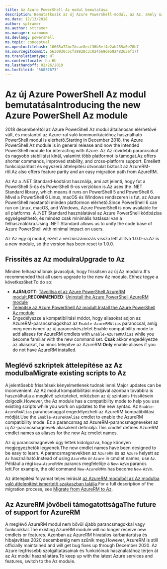 ```yaml
---
title: Az Azure PowerShell Az modul bemutatása
description: Bemutatkozik az új Azure PowerShell-modul, az Az, amely az AzureRM modult váltja le.
ms.date: 12/13/2018
author: sptramer
ms.author: sttramer
ms.manager: carmonm
ms.devlang: powershell
ms.topic: conceptual
ms.openlocfilehash: 10665a72bc7dcae8ecf36b5ef4e2ab285a0e78b7
ms.sourcegitcommit: 5630030c5cfa9828c3c024b69de59248263ef17f
ms.translationtype: HT
ms.contentlocale: hu-HU
ms.lasthandoff: 02/26/2019
ms.locfileid: "56837673"
---
```

# <a name="introducing-the-new-azure-powershell-az-module"></a><span data-ttu-id="28000-103">Az új Azure PowerShell Az modul bemutatása</span><span class="sxs-lookup"><span data-stu-id="28000-103">Introducing the new Azure PowerShell Az module</span></span>

<span data-ttu-id="28000-104">2018 decemberétől az Azure PowerShell Az modul általánosan elérhetővé vált, és mostantól az Azure-ral való kommunikációhoz használható PowerShell modul is elérhető.</span><span class="sxs-lookup"><span data-stu-id="28000-104">Starting in December 2018, the Azure PowerShell Az module is in general release and now the intended PowerShell module for interacting with Azure.</span></span> <span data-ttu-id="28000-105">Az Az rövidebb parancsokat és nagyobb stabilitást kínál, valamint több platformot is támogat.</span><span class="sxs-lookup"><span data-stu-id="28000-105">Az offers shorter commands, improved stability, and cross-platform support.</span></span> <span data-ttu-id="28000-106">Emellett funkcióparitást és egyszerű áttelepítési útvonalat biztosít az AzureRM-ről.</span><span class="sxs-lookup"><span data-stu-id="28000-106">Az also offers feature parity and an easy migration path from AzureRM.</span></span>

<span data-ttu-id="28000-107">Az Az a .NET Standard-kódtárat használja, ami azt jelenti, hogy fut a PowerShell 5-ös és PowerShell 6-os verziókon is.</span><span class="sxs-lookup"><span data-stu-id="28000-107">Az uses the .NET Standard library, which means it runs on PowerShell 5 and PowerShell 6.</span></span>
<span data-ttu-id="28000-108">Mivel a PowerShell 6 Linux, macOS és Windows rendszeren is fut, az Azure PowerShell mostantól minden platformon elérhető.</span><span class="sxs-lookup"><span data-stu-id="28000-108">Since PowerShell 6 can run on Linux, macOS, and Windows, Azure PowerShell is now available for all platforms.</span></span>
<span data-ttu-id="28000-109">A .NET Standard használatával az Azure PowerShell kódbázisa egységesíthető, és mindez csak minimális hatással van a felhasználókra.</span><span class="sxs-lookup"><span data-stu-id="28000-109">Using .NET Standard allows us to unify the code base of Azure PowerShell with minimal impact on users.</span></span>

<span data-ttu-id="28000-110">Az Az egy új modul, ezért a verziószámozás vissza lett állítva 1.0.0-ra.</span><span class="sxs-lookup"><span data-stu-id="28000-110">Az is a new module, so the version has been reset to 1.0.0.</span></span>

## <a name="upgrade-to-az"></a><span data-ttu-id="28000-111">Frissítés az Az modulra</span><span class="sxs-lookup"><span data-stu-id="28000-111">Upgrade to Az</span></span>

<span data-ttu-id="28000-112">Minden felhasználónak javasoljuk, hogy frissítsen az új Az modulra.</span><span class="sxs-lookup"><span data-stu-id="28000-112">It's recommended that all users upgrade to the new Az module.</span></span> <span data-ttu-id="28000-113">Ehhez tegye a következőket:</span><span class="sxs-lookup"><span data-stu-id="28000-113">To do so:</span></span>

* <span data-ttu-id="28000-114">__AJÁNLOTT__: [Távolítsa el az Azure PowerShell AzureRM modult.](/powershell/azure/uninstall-az-ps#uninstall-the-azurerm-module)</span><span class="sxs-lookup"><span data-stu-id="28000-114">__RECOMMENDED__: [Uninstall the Azure PowerShell AzureRM module](/powershell/azure/uninstall-az-ps#uninstall-the-azurerm-module)</span></span>
* [<span data-ttu-id="28000-115">Telepítse az Azure PowerShell Az modult.</span><span class="sxs-lookup"><span data-stu-id="28000-115">Install the Azure PowerShell Az module</span></span>](/powershell/azure/install-az-ps)
* <span data-ttu-id="28000-116">Engedélyezze a kompatibilitási módot, hogy aliasokat adjon az AzureRM-parancsmagokhoz az `Enable-AzureRMAlias` paranccsal, amíg meg nem ismeri az új parancskészletet.</span><span class="sxs-lookup"><span data-stu-id="28000-116">Enable compatibility mode to add aliases for AzureRM cmdlets with `Enable-AzureRMAlias` while you become familiar with the new command set.</span></span> <span data-ttu-id="28000-117">__Csak__ akkor engedélyezze az aliasokat, ha nincs telepítve az AzureRM.</span><span class="sxs-lookup"><span data-stu-id="28000-117">__Only__ enable aliases if you do not have AzureRM installed.</span></span>

## <a name="migrate-existing-scripts-to-az"></a><span data-ttu-id="28000-118">Meglévő szkriptek áttelepítése az Az modulba</span><span class="sxs-lookup"><span data-stu-id="28000-118">Migrate existing scripts to Az</span></span>

<span data-ttu-id="28000-119">A jelentősebb frissítések kényelmetlenek tudnak lenni.</span><span class="sxs-lookup"><span data-stu-id="28000-119">Major updates can be inconvenient.</span></span> <span data-ttu-id="28000-120">Az Az modul kompatibilitási módjával azonban továbbra is használhatja a meglévő szkripteket, miközben az új szintaxis frissítésein dolgozik.</span><span class="sxs-lookup"><span data-stu-id="28000-120">However, the Az module has a compatibility mode to help you use existing scripts while you work on updates to the new syntax.</span></span> <span data-ttu-id="28000-121">Az `Enable-AzureRmAlias` parancsmaggal engedélyezheti az AzureRM kompatibilitási módját.</span><span class="sxs-lookup"><span data-stu-id="28000-121">Use the `Enable-AzureRmAlias` cmdlet to enable the AzureRM compatibility mode.</span></span> <span data-ttu-id="28000-122">Ez a parancsmag az AzureRM-parancsmagneveket az új Az-parancsmagnevek aliasaként definiálja.</span><span class="sxs-lookup"><span data-stu-id="28000-122">This cmdlet defines AzureRM cmdlet names as aliases for the new Az cmdlet names.</span></span>

<span data-ttu-id="28000-123">Az új parancsmagnevek úgy lettek kidolgozva, hogy könnyen megjegyezhetők legyenek.</span><span class="sxs-lookup"><span data-stu-id="28000-123">The new cmdlet names have been designed to be easy to learn.</span></span> <span data-ttu-id="28000-124">A parancsmagnevekben az `AzureRm` és az `Azure` helyett az `Az` használható.</span><span class="sxs-lookup"><span data-stu-id="28000-124">Instead of using `AzureRm` or `Azure` in cmdlet names, use `Az`.</span></span> <span data-ttu-id="28000-125">Például a régi `New-AzureRMVm` parancs megfelelője a `New-AzVm` parancs lett.</span><span class="sxs-lookup"><span data-stu-id="28000-125">For example, the old command `New-AzureRMVm` has become `New-AzVm`.</span></span>

<span data-ttu-id="28000-126">Az áttelepítési folyamat teljes leírását [az AzureRM modulból az Az modulba való áttelepítést ismertető szakaszban találja](migrate-from-azurerm-to-az.md).</span><span class="sxs-lookup"><span data-stu-id="28000-126">For a full description of the migration process, see [Migrate from AzureRM to Az](migrate-from-azurerm-to-az.md).</span></span>

## <a name="the-future-of-support-for-azurerm"></a><span data-ttu-id="28000-127">Az AzureRM jövőbeli támogatottsága</span><span class="sxs-lookup"><span data-stu-id="28000-127">The future of support for AzureRM</span></span>

<span data-ttu-id="28000-128">A meglévő AzureRM modul nem bővül újabb parancsmagokkal vagy funkciókkal.</span><span class="sxs-lookup"><span data-stu-id="28000-128">The existing AzureRM module will no longer receive new cmdlets or features.</span></span> <span data-ttu-id="28000-129">Azonban az AzureRM hivatalos karbantartása és hibajavítása 2020 decemberéig nem szűnik meg.</span><span class="sxs-lookup"><span data-stu-id="28000-129">However, AzureRM is still officially maintained and will get bug fixes up through December 2020.</span></span> <span data-ttu-id="28000-130">Az Azure legfrissebb szolgáltatásainak és funkcióinak használatához térjen át az Az modul használatára.</span><span class="sxs-lookup"><span data-stu-id="28000-130">To keep up with the latest Azure services and features, switch to the Az module.</span></span>
